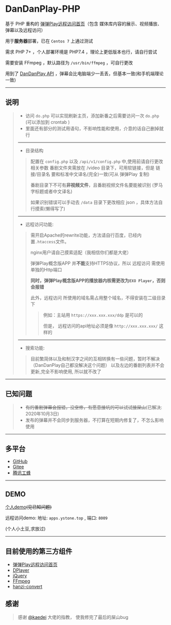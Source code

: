 # DanDanPlay-PHP

基于 PHP 重构的 [弹弹Play远程访问首页](https://github.com/kaedei/dandanplay-libraryindex)（包含 媒体库内容的展示、视频播放、弹幕以及远程访问）

用于**服务器**部署，已在 `Centos 7` 上通过测试

需求 PHP 7+ ，个人部署环境是 PHP7.4 ，理论上更低版本也行，请自行尝试

需要安装 FFmpeg ，默认路径为 `/usr/bin/ffmpeg` ，可自行更改

用到了 [DanDanPlay API](https://api.acplay.net/swagger/ui/index#/) ，弹幕会比电脑端少一丢丢，但基本一致(和手机端理论一致)

---

## 说明
> 
>  
>* 访问 `do.php` 可以实现刷新主页，添加新番之后需要访问一次 `do.php` (可以添加到 crontab )
>* 里面还有部分的测试用语句，不影响性能和使用，介意的话自己删掉就行
>
>
>---
>* 目录结构
>>配置在 `config.php` 以及 `/api/v1/config.php` 中,使用前请自行更改相关参数
>>番剧文件夹需放在 /video 目录下，可用软链接，但是 链接/目录名 要和标准中文译名(完全)一致(可从 弹弹Play 复制)
>>
>>番剧目录下不可有**非视频文件**，且番剧视频文件名要能被识别 (罗马字标题或者中文译名)
>>
>>如果识别错误可以手动去 `/data` 目录下更改相应 json ，具体方法自行摸索(懒得写了)
> 
>---
> 
>* 远程访问功能:
>>需开启Apache的rewrite功能，方法请自行百度，已经内置`.htaccess`文件。
>>
>>nginx用户请自己摸索适配（我相信你们都是大佬）
>>
>> 弹弹Play概念版APP 并**不能**支持HTTPS协议，所以 远程访问 需使用单独的Http端口
>> 
>>**同时，弹弹Play概念版APP的播放器内核需更改为`EXO Player`，否则会报错**
>>
>>此外，远程访问 所使用的域名需占用整个域名，不得安装在二级目录下
>>>例如：主站用 `https://xxx.xxx.xxx/ddp` 是可以的
>>>
>>>但是， 远程访问的api地址必须是像 `http://xxx.xxx.xxx/` 这样的
>
>---
>* 搜索功能:
>>
>>目前繁简体以及和制汉字之间的互相转换有一些问题，暂时不解决（DanDanPlay自己都没解决这个问题）
>>以及左边的番剧列表并不会更新,完全不影响使用, 所以就不改了

---

## 已知问题

>* ~~有的番剧弹幕会报错，没空修，有愿意接坑的可以试试接屎山~~(已解决: 2020年10月3日)
>* 发布的弹幕并不会同步到服务器，不打算在短期内修复了，不怎么影响使用

---

## 多平台

* [GitHub](https://github.com/CberYellowstone/DanDanPlay-PHP)
* [Gitee](https://gitee.com/Yellowstone/DanDanPlay-PHP)
* [腾讯工蜂](https://git.code.tencent.com/Yellowstone/DanDanPlay-PHP)

---

## DEMO
[个人demo](https://apps.ystone.top:488/ddp/)~~(见已知问题)~~

远程访问demo: 地址: `apps.ystone.top` , 端口: `8009`

(个人小土豆,求放过)

---

## 目前使用的第三方组件

* [弹弹Play远程访问首页](https://github.com/kaedei/dandanplay-libraryindex)
* [DPlayer](https://github.com/MoePlayer/DPlayer)
* [jQuery](https://github.com/jquery/jquery)
* [FFmpeg](https://github.com/FFmpeg/FFmpeg)
* [
hanzi-convert](https://github.com/uutool/hanzi-convert)

## 感谢
>感谢 [@kaedei](https://github.com/kaedei) 大佬的指教， 使我修完了最后的屎山bug
